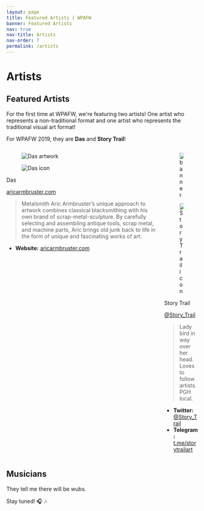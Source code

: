 ```yaml
---
layout: page
title: Featured Artists | WPAFW
banner: Featured Artists
nav: true
nav-title: Artists
nav-order: 7
permalink: /artists
---
```


# Artists

## Featured Artists

For the first time at WPAFW, we're featuring two artists!  One artist who represents a non-traditional format and one artist who represents the traditional visual art format!

For WPAFW 2019, they are **Das** and **Story Trail**!

<div class="columns is-centered">

<div class="column is-one-third">

<div class="card">
<div class="card-image">
<figure class="image is-12by7">
<img src="http://aricarmbruster.com/wp-content/uploads/2017/03/rose2.jpg" alt="Das artwork">
</figure>
</div>
<div class="card-content">
<div class="media">
<div class="media-left">
<figure class="image is-48x48">
<img src="http://aricarmbruster.com/wp-content/uploads/2017/02/logo-draft-02.png" alt="Das icon">
</figure>
</div>
<div class="media-content">
<p class="title is-4">Das</p>
<p class="subtitle is-6"><a href="http://aricarmbruster.com/">aricarmbruster.com</a></p>
</div>
</div>
<div class="content">

> Metalsmith Aric Armbruster’s unique approach to artwork combines classical blacksmithing with his own brand of scrap-metal-sculpture.  By carefully selecting and assembling antique tools, scrap metal, and machine parts, Aric brings old junk back to life in the form of unique and fascinating works of art.

* **Website:** [aricarmbruster.com](http://aricarmbruster.com/)


</div>
</div>
</div>

</div>

<div class="column is-one-third">

<div class="card">

<div class="card-image">
<figure class="image is-15by5">
<img src="https://pbs.twimg.com/profile_banners/1034227917004464128/1537491435/1500x500" alt="banner">
</figure>
</div>

<div class="card-content">
<div class="media">
<div class="media-left">
<figure class="image is-48x48">
<img src="https://pbs.twimg.com/profile_images/1034230425798017024/YMLhnsen_400x400.jpg" alt="Story Trail icon">
</figure>
</div>
<div class="media-content">
<p class="title is-4">Story Trail</p>
<p class="subtitle is-6"><a href="https://twitter.com/story_trail">@Story_Trail</a></p>
</div>
</div>
<div class="content">

> Lady bird in way over her head. Loves to follow artists. PGH local.

* **Twitter:** [@Story_Trail](https://twitter.com/story_trail)
* **Telegram:** [t.me/storytrailart](https://t.me/storytrailart)

</div>
</div>

</div>

</div>

</div>

## Musicians

They tell me there will be wubs.

Stay tuned! 🎧 🎶